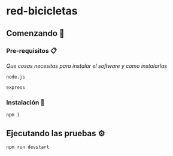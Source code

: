 # red-bicicletas

## Comenzando 🚀

### Pre-requisitos 📋

_Que cosas necesitas para instalar el software y como instalarlas_

```
node.js
```
```
express
```
### Instalación 🔧

```
npm i
```

## Ejecutando las pruebas ⚙️

```
npm run devstart
```
